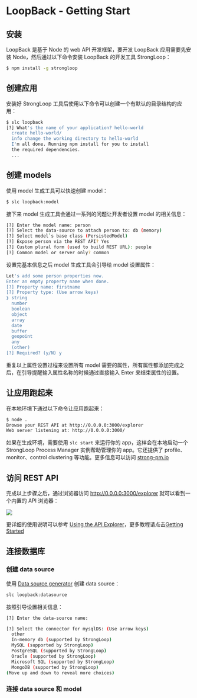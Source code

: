 # LoopBack - Getting Start

## 安装

LoopBack 是基于 Node 的 web API 开发框架，要开发 LoopBack 应用需要先安装 Node，然后通过以下命令安装 LoopBack 的开发工具 StrongLoop：

~~~bash
$ npm install -g strongloop
~~~

## 创建应用

安装好 StrongLoop 工具后使用以下命令可以创建一个有默认的目录结构的应用：

~~~bash
$ slc loopback
[?] What's the name of your application? hello-world
  create hello-world/
  info change the working directory to hello-world
  I'm all done. Running npm install for you to install
  the required dependencies.
  ... 
~~~

## 创建 models

使用 model 生成工具可以快速创建 model：

~~~bash
$ slc loopback:model
~~~

接下来 model 生成工具会通过一系列的问题让开发者设置 model 的相关信息：

~~~bash
[?] Enter the model name: person
[?] Select the data-source to attach person to: db (memory)
[?] Select model`s base class (PersistedModel)
[?] Expose person via the REST API? Yes
[?] Custom plural form (used to build REST URL): people
[?] Common model or server only? common
~~~

设置完基本信息之后 model 生成工具会引导给 model 设置属性：

~~~bash
Let's add some person properties now.
Enter an empty property name when done.
[?] Property name: firstname
[?] Property type: (Use arrow keys)
❯ string
  number
  boolean
  object
  array
  date
  buffer
  geopoint
  any
  (other)
[?] Required? (y/N) y
~~~

重复以上属性设置过程来设置所有 model 需要的属性，所有属性都添加完成之后，在引导提醒输入属性名称的时候通过直接输入 Enter 来结束属性的设置。

## 让应用跑起来

在本地环境下通过以下命令让应用跑起来：

~~~bash
$ node .
Browse your REST API at http://0.0.0.0:3000/explorer
Web server listening at: http://0.0.0.0:3000/
~~~

如果在生成环境，需要使用 `slc start` 来运行你的 app，这样会在本地启动一个 StrongLoop Process Manager 实例帮助管理你的 app。它还提供了 profile、monitor、control clustering 等功能。更多信息可以访问 [strong-pm.io](https://strong-pm.io)

## 访问 REST API

完成以上步骤之后，通过浏览器访问 <http://0.0.0.0:3000/explorer> 就可以看到一个内置的 API 浏览器：

![](http://loopback.io/images/helloworld-api-explorer.png)

更详细的使用说明可以参考 [Using the API Explorer](http://docs.strongloop.com/display/LB/Use+API+Explorer?_ga=1.143153405.979495713.1465783764)，更多教程请点击[Getting Started](http://docs.strongloop.com/display/LB/Getting+Started+with+LoopBack?_ga=1.145896572.979495713.1465783764)

## 连接数据库

### 创建 data source

使用 [Data source generator](https://docs.strongloop.com/display/LB/Data+source+generator) 创建 data source：

~~~bash
slc loopback:datasource
~~~

按照引导设置相关信息：

~~~bash
[?] Enter the data-source name:

[?] Select the connector for mysqlDS: (Use arrow keys)
  other
  In-memory db (supported by StrongLoop)
  MySQL (supported by StrongLoop)
  PostgreSQL (supported by StrongLoop)
  Oracle (supported by StrongLoop)
  Microsoft SQL (supported by StrongLoop)
  MongoDB (supported by StrongLoop)
(Move up and down to reveal more choices)
~~~

### 连接 data source 和 model

